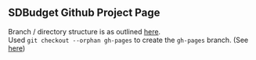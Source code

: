 ## SDBudget Github Project Page

Branch / directory structure is as outlined [here](https://gist.github.com/chrisjacob/825950).  
Used `git checkout --orphan gh-pages` to create the `gh-pages` branch. (See [here](https://help.github.com/articles/creating-project-pages-using-the-command-line/]))
